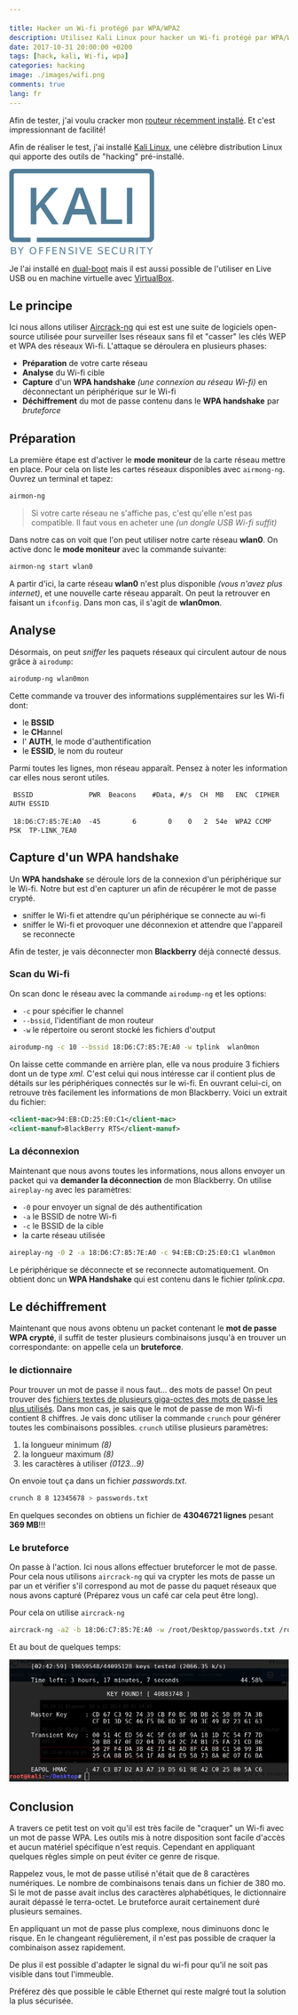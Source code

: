 ```yaml
---

title: Hacker un Wi-fi protégé par WPA/WPA2
description: Utilisez Kali Linux pour hacker un Wi-fi protégé par WPA/WPA2
date: 2017-10-31 20:00:00 +0200
tags: [hack, kali, Wi-fi, wpa]
categories: hacking
image: ./images/wifi.png
comments: true
lang: fr
---
```


Afin de tester, j'ai voulu cracker mon [routeur récemment installé](/network/2017/10/11/Installer_bridge_sfr_box-4k.html). Et c'est impressionnant de facilité!

Afin de réaliser le test, j'ai installé [Kali Linux](https://www.kali.org/), une célèbre distribution Linux qui apporte des outils de "hacking" pré-installé.

![Logo de Kali Linux](./images/kali.svg)

Je l'ai installé en [dual-boot](https://fr.wikipedia.org/wiki/Multiboot) mais il est aussi possible de l'utiliser en Live USB ou en machine virtuelle avec [VirtualBox](https://www.virtualbox.org/).

## Le principe

Ici nous allons utiliser [Aircrack-ng](https://www.aircrack-ng.org/) qui est est une suite de logiciels open-source utilisée pour surveiller lses réseaux sans fil et "casser" les clés WEP et WPA des réseaux Wi-fi. L'attaque se déroulera en plusieurs phases:

- **Préparation** de votre carte réseau
- **Analyse** du Wi-fi cible
- **Capture** d'un **WPA handshake** _(une connexion au réseau Wi-fi)_ en déconnectant un périphérique sur le Wi-fi
- **Déchiffrement** du mot de passe contenu dans le **WPA handshake** par _bruteforce_

## Préparation

La première étape est d'activer le **mode moniteur** de la carte réseau mettre en place. Pour cela on liste les cartes réseaux disponibles avec `airmong-ng`. Ouvrez un terminal et tapez:

```bash
airmon-ng
```

> Si votre carte réseau ne s'affiche pas, c'est qu'elle n'est pas compatible. Il faut vous en acheter une _(un dongle USB Wi-fi suffit)_

Dans notre cas on voit que l'on peut utiliser notre carte réseau **wlan0**. On active donc le **mode moniteur** avec la commande suivante:

```bash
airmon-ng start wlan0
```

A partir d'ici, la carte réseau **wlan0** n'est plus disponible _(vous n'avez plus internet)_, et une nouvelle carte réseau apparaît. On peut la retrouver en faisant un `ifconfig`. Dans mon cas, il s'agit de **wlan0mon**.

## Analyse

Désormais, on peut _sniffer_ les paquets réseaux qui circulent autour de nous grâce à `airodump`:

```bash
airodump-ng wlan0mon
```

Cette commande va trouver des informations supplémentaires sur les Wi-fi dont:

- le **BSSID**
- le **CH**annel
- l' **AUTH**, le mode d'authentification
- le **ESSID**, le nom du routeur

Parmi toutes les lignes, mon réseau apparaît. Pensez à noter les information car elles nous seront utiles.

```
 BSSID              PWR  Beacons    #Data, #/s  CH  MB   ENC  CIPHER AUTH ESSID

 18:D6:C7:85:7E:A0  -45        6        0    0   2  54e  WPA2 CCMP   PSK  TP-LINK_7EA0
```

## Capture d'un WPA handshake

Un **WPA handshake** se déroule lors de la connexion d'un périphérique sur le Wi-fi. Notre but est d'en capturer un afin de récupérer le mot de passe crypté.

- sniffer le Wi-fi et attendre qu'un périphérique se connecte au wi-fi
- sniffer le Wi-fi et provoquer une déconnexion et attendre que l'appareil se reconnecte

Afin de tester, je vais déconnecter mon **Blackberry** déjà connecté dessus.

### Scan du Wi-fi

On scan donc le réseau avec la commande `airodump-ng` et les options:

- `-c` pour spécifier le channel
- `--bssid`, l'identifiant de mon routeur
- `-w` le répertoire ou seront stocké les fichiers d'output

```bash
airodump-ng -c 10 --bssid 18:D6:C7:85:7E:A0 -w tplink  wlan0mon
```

On laisse cette commande en arrière plan, elle va nous produire 3 fichiers dont un de type _xml_. C'est celui qui nous intéresse car il contient plus de détails sur les périphériques connectés sur le wi-fi. En ouvrant celui-ci, on retrouve très facilement les informations de mon Blackberry. Voici un extrait du fichier:

```xml
<client-mac>94:EB:CD:25:E0:C1</client-mac>
<client-manuf>BlackBerry RTS</client-manuf>
```

### La déconnexion

Maintenant que nous avons toutes les informations, nous allons envoyer un packet qui va **demander la déconnection** de mon Blackberry. On utilise `aireplay-ng` avec les paramètres:

- `-0` pour envoyer un signal de dés authentification
- `-a` le BSSID de notre Wi-fi
- `-c` le BSSID de la cible
- la carte réseau utilisée

```bash
aireplay-ng -0 2 -a 18:D6:C7:85:7E:A0 -c 94:EB:CD:25:E0:C1 wlan0mon
```

Le périphérique se déconnecte et se reconnecte automatiquement. On obtient donc un **WPA Handshake** qui est contenu dans le fichier _tplink.cpa_.

## Le déchiffrement

Maintenant que nous avons obtenu un packet contenant le **mot de passe WPA crypté**, il suffit de tester plusieurs combinaisons jusqu'à en trouver un correspondante: on appelle cela un **bruteforce**.

### le dictionnaire

Pour trouver un mot de passe il nous faut... des mots de passe! On peut trouver des [fichiers textes de plusieurs giga-octes des mots de passe les plus utilisés](http://www.wirelesshack.org/wpa-wpa2-word-list-dictionaries.html). Dans mon cas, je sais que le mot de passe de mon Wi-fi contient 8 chiffres. Je vais donc utiliser la commande `crunch` pour générer toutes les combinaisons possibles. `crunch` utilise plusieurs paramètres:

1. la longueur minimum _(8)_
2. la longueur maximum _(8)_
3. les caractères à utiliser _(0123...9)_

On envoie tout ça dans un fichier _passwords.txt_.

```bash
crunch 8 8 12345678 > passwords.txt
```

En quelques secondes on obtiens un fichier de **43046721 lignes** pesant **369 MB**!!!

### Le bruteforce

On passe à l'action. Ici nous allons effectuer bruteforcer le mot de passe. Pour cela nous utilisons `aircrack-ng` qui va crypter les mots de passe un par un et vérifier s'il correspond au mot de passe du paquet réseaux que nous avons capturé (Préparez vous un café car cela peut être long).

Pour cela on utilise `aircrack-ng`

```bash
aircrack-ng -a2 -b 18:D6:C7:85:7E:A0 -w /root/Desktop/passwords.txt /root/Desktop/tplink.cap
```

Et au bout de quelques temps:

![success](./images/crack_wpa.png)

## Conclusion

A travers ce petit test on voit qu'il est très facile de "craquer" un Wi-fi avec un mot de passe WPA. Les outils mis à notre disposition sont facile d'accès et aucun matériel spécifique n'est requis. Cependant en appliquant quelques règles simple on peut éviter ce genre de risque.

Rappelez vous, le mot de passe utilisé n'était que de 8 caractères numériques. Le nombre de combinaisons tenais dans un fichier de 380 mo. Si le mot de passe avait inclus des caractères alphabétiques, le dictionnaire aurait dépassé le terra-octet. Le bruteforce aurait certainement duré plusieurs semaines.

En appliquant un mot de passe plus complexe, nous diminuons donc le risque. En le changeant régulièrement, il n'est pas possible de craquer la combinaison assez rapidement.

De plus il est possible d'adapter le signal du wi-fi pour qu'il ne soit pas visible dans tout l'immeuble.

Préférez dès que possible le câble Ethernet qui reste malgré tout la solution la plus sécurisée.
